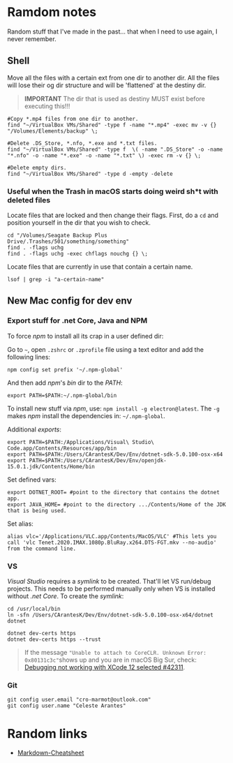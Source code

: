 # Ramdom notes
Random stuff that I've made in the past... that when I need to use again, I never remember.

## Shell

Move all the files with a certain ext from one dir to another dir. All the files will lose their og dir structure and will be 'flattened' at the destiny dir.

> **IMPORTANT** The dir that is used as destiny MUST exist before executing this!!!

```shell
#Copy *.mp4 files from one dir to another.
find "~/VirtualBox VMs/Shared" -type f -name "*.mp4" -exec mv -v {} "/Volumes/Elements/backup" \;

#Delete .DS_Store, *.nfo, *.exe and *.txt files.
find "~/VirtualBox VMs/Shared" -type f  \( -name ".DS_Store" -o -name "*.nfo" -o -name "*.exe" -o -name "*.txt" \) -exec rm -v {} \;

#Delete empty dirs.
find "~/VirtualBox VMs/Shared" -type d -empty -delete

```

### Useful when the Trash in macOS starts doing weird sh*t with deleted files

Locate files that are locked and then change their flags. First, do a `cd` and position yourself in the dir that you wish to check.

```shell
cd "/Volumes/Seagate Backup Plus Drive/.Trashes/501/something/something"
find . -flags uchg
find . -flags uchg -exec chflags nouchg {} \;
```

Locate files that are currently in use that contain a certain name.

```shell
lsof | grep -i "a-certain-name"
```

## New Mac config for dev env

### Export stuff for .net Core, Java and NPM

To force *npm* to install all its crap in a user defined dir:

Go to `~`, open `.zshrc` or `.zprofile` file using a text editor and add the following lines:

```shell
npm config set prefix '~/.npm-global'
```

And then add *npm*'s *bin* dir to the *PATH*:

```shell
export PATH=$PATH:~/.npm-global/bin
```

To install new stuff via *npm*, use: `npm install -g electron@latest`. The `-g` makes *npm* install the dependencies in: `~/.npm-global`.

Additional *exports*:

```shell
export PATH=$PATH:/Applications/Visual\ Studio\ Code.app/Contents/Resources/app/bin
export PATH=$PATH:/Users/CArantesK/Dev/Env/dotnet-sdk-5.0.100-osx-x64
export PATH=$PATH:/Users/CArantesK/Dev/Env/openjdk-15.0.1.jdk/Contents/Home/bin
```

Set defined vars:

```shell
export DOTNET_ROOT= #point to the directory that contains the dotnet app.
export JAVA_HOME= #point to the directory .../Contents/Home of the JDK that is being used.
```

Set alias:

```shell
alias vlc='/Applications/VLC.app/Contents/MacOS/VLC' #This lets you call 'vlc Tenet.2020.IMAX.1080p.BluRay.x264.DTS-FGT.mkv --no-audio' from the command line.
```

### VS

*Visual Studio* requires a *symlink* to be created. That'll let VS run/debug projects. This needs to be performed manually only when VS is installed without *.net Core*. To create the *symlink*:

```shell
cd /usr/local/bin
ln -sfn /Users/CArantesK/Dev/Env/dotnet-sdk-5.0.100-osx-x64/dotnet dotnet
```

```shell
dotnet dev-certs https
dotnet dev-certs https --trust
```

> If the message `"Unable to attach to CoreCLR. Unknown Error: 0x80131c3c"`shows up and you are in macOS Big Sur, check: [Debugging not working with XCode 12 selected #42311](https://github.com/dotnet/runtime/issues/42311).

### Git

```shell
git config user.email "cro-marmot@outlook.com"
git config user.name "Celeste Arantes"
```

# Random links

* [Markdown-Cheatsheet](https://github.com/adam-p/markdown-here/wiki/Markdown-Cheatsheet)